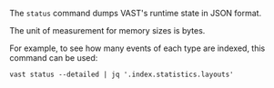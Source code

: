 The `status` command dumps VAST's runtime state in JSON format.

The unit of measurement for memory sizes is bytes.

For example, to see how many events of each type are indexed, this command can
be used:

```
vast status --detailed | jq '.index.statistics.layouts'
```
